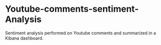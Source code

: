 # Youtube-comments-sentiment-Analysis

Sentiment analysis performed on Youtube comments and summarized in a Kibana dashboard.
